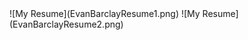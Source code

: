 <link rel="stylesheet" href="style.css">
![My Resume](EvanBarclayResume1.png)
![My Resume](EvanBarclayResume2.png)
